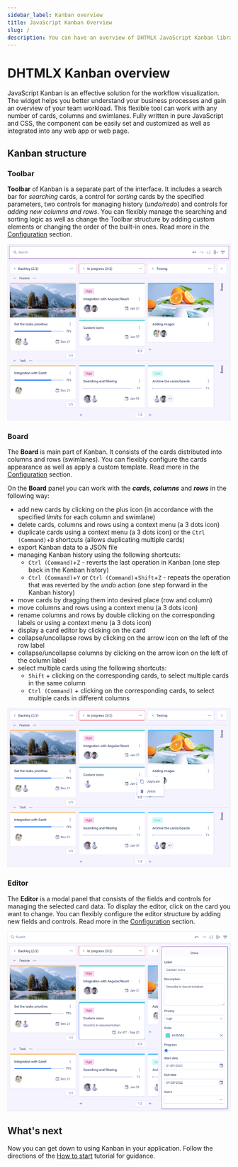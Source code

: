 ```yaml
---
sidebar_label: Kanban overview
title: JavaScript Kanban Overview
slug: /
description: You can have an overview of DHTMLX JavaScript Kanban library in the documentation. Browse developer guides and API reference, try out code examples and live demos, and download a free 30-day evaluation version of DHTMLX Kanban.
---
```


# DHTMLX Kanban overview

JavaScript Kanban is an effective solution for the workflow visualization. The widget helps you better understand your business processes and gain an overview of your team workload. This flexible tool can work with any number of cards, columns and swimlanes. Fully written in pure JavaScript and CSS, the component can be easily set and customized as well as integrated into any web app or web page.

## Kanban structure­

### Toolbar

**Toolbar** of Kanban is a separate part of the interface. It includes a search bar for *searching* cards, a control for *sorting* cards by the specified parameters, two controls for managing history (*undo/redo*) and controls for *adding new columns and rows*. You can flexibly manage the searching and sorting logic as well as change the Toolbar structure by adding custom elements or changing the order of the built-in ones. Read more in the [Configuration](./guides/configuration#toolbar) section.

![Kanban Toolbar](assets/js_kanban_toolbar.png)

### Board

The **Board** is main part of Kanban. It consists of the cards distributed into columns and rows (swimlanes). You can flexibly configure the cards appearance as well as apply a custom template. Read more in the [Configuration](./guides/configuration#cards) section.

On the **Board** panel you can work with the ***cards***, ***columns*** and ***rows*** in the following way:

- add new cards by clicking on the plus icon (in accordance with the specified *limits* for each column and swimlane)
- delete cards, columns and rows using a context menu (a 3 dots icon)
- duplicate cards using a context menu (a 3 dots icon) or the `Ctrl (Command)`+`D` shortcuts (allows duplicating multiple cards)
- export Kanban data to a JSON file
- managing Kanban history using the following shortcuts:
    - `Ctrl (Command)`+`Z` - reverts the last operation in Kanban (one step back in the Kanban history)
    - `Ctrl (Command)`+`Y` or `Ctrl (Command)`+`Shift`+`Z` - repeats the operation that was reverted by the *undo* action (one step forward in the Kanban history)
- move cards by dragging them into desired place (row and column)
- move columns and rows using a context menu (a 3 dots icon)
- rename columns and rows by double clicking on the corresponding labels or using a context menu (a 3 dots icon)
- display a card editor by clicking on the card
- collapse/uncollapse rows by clicking on the arrow icon on the left of the row label
- collapse/uncollapse columns by clicking on the arrow icon on the left of the column label
- select multiple cards using the following shortcuts:
    - `Shift` +  clicking on the corresponding cards, to select multiple cards in the same column
    - `Ctrl (Command)` + clicking on the corresponding cards, to select multiple cards in different columns

![Kanban Board](assets/js_kanban_board.png)

### Editor

The **Editor** is a modal panel that consists of the fields and controls for managing the selected card data. To display the editor, click on the card you want to change. You can flexibly configure the editor structure by adding new fields and controls. Read more in the [Configuration](./guides/configuration#editor) section.

![Kanban Editor](assets/js_kanban_editor.png)

## What's next

Now you can get down to using Kanban in your application. Follow the directions of the [How to start](./how_to_start) tutorial for guidance.
